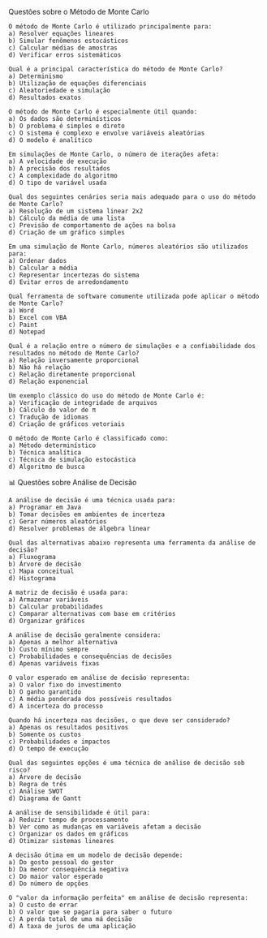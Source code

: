 Questões sobre o Método de Monte Carlo

    O método de Monte Carlo é utilizado principalmente para:
    a) Resolver equações lineares
    b) Simular fenômenos estocásticos
    c) Calcular médias de amostras
    d) Verificar erros sistemáticos

    Qual é a principal característica do método de Monte Carlo?
    a) Determinismo
    b) Utilização de equações diferenciais
    c) Aleatoriedade e simulação
    d) Resultados exatos

    O método de Monte Carlo é especialmente útil quando:
    a) Os dados são determinísticos
    b) O problema é simples e direto
    c) O sistema é complexo e envolve variáveis aleatórias
    d) O modelo é analítico

    Em simulações de Monte Carlo, o número de iterações afeta:
    a) A velocidade de execução
    b) A precisão dos resultados
    c) A complexidade do algoritmo
    d) O tipo de variável usada

    Qual dos seguintes cenários seria mais adequado para o uso do método de Monte Carlo?
    a) Resolução de um sistema linear 2x2
    b) Cálculo da média de uma lista
    c) Previsão de comportamento de ações na bolsa
    d) Criação de um gráfico simples

    Em uma simulação de Monte Carlo, números aleatórios são utilizados para:
    a) Ordenar dados
    b) Calcular a média
    c) Representar incertezas do sistema
    d) Evitar erros de arredondamento

    Qual ferramenta de software comumente utilizada pode aplicar o método de Monte Carlo?
    a) Word
    b) Excel com VBA
    c) Paint
    d) Notepad

    Qual é a relação entre o número de simulações e a confiabilidade dos resultados no método de Monte Carlo?
    a) Relação inversamente proporcional
    b) Não há relação
    c) Relação diretamente proporcional
    d) Relação exponencial

    Um exemplo clássico do uso do método de Monte Carlo é:
    a) Verificação de integridade de arquivos
    b) Cálculo do valor de π
    c) Tradução de idiomas
    d) Criação de gráficos vetoriais

    O método de Monte Carlo é classificado como:
    a) Método determinístico
    b) Técnica analítica
    c) Técnica de simulação estocástica
    d) Algoritmo de busca

📊 Questões sobre Análise de Decisão

    A análise de decisão é uma técnica usada para:
    a) Programar em Java
    b) Tomar decisões em ambientes de incerteza
    c) Gerar números aleatórios
    d) Resolver problemas de álgebra linear

    Qual das alternativas abaixo representa uma ferramenta da análise de decisão?
    a) Fluxograma
    b) Árvore de decisão
    c) Mapa conceitual
    d) Histograma

    A matriz de decisão é usada para:
    a) Armazenar variáveis
    b) Calcular probabilidades
    c) Comparar alternativas com base em critérios
    d) Organizar gráficos

    A análise de decisão geralmente considera:
    a) Apenas a melhor alternativa
    b) Custo mínimo sempre
    c) Probabilidades e consequências de decisões
    d) Apenas variáveis fixas

    O valor esperado em análise de decisão representa:
    a) O valor fixo do investimento
    b) O ganho garantido
    c) A média ponderada dos possíveis resultados
    d) A incerteza do processo

    Quando há incerteza nas decisões, o que deve ser considerado?
    a) Apenas os resultados positivos
    b) Somente os custos
    c) Probabilidades e impactos
    d) O tempo de execução

    Qual das seguintes opções é uma técnica de análise de decisão sob risco?
    a) Árvore de decisão
    b) Regra de três
    c) Análise SWOT
    d) Diagrama de Gantt

    A análise de sensibilidade é útil para:
    a) Reduzir tempo de processamento
    b) Ver como as mudanças em variáveis afetam a decisão
    c) Organizar os dados em gráficos
    d) Otimizar sistemas lineares

    A decisão ótima em um modelo de decisão depende:
    a) Do gosto pessoal do gestor
    b) Da menor consequência negativa
    c) Do maior valor esperado
    d) Do número de opções

    O "valor da informação perfeita" em análise de decisão representa:
    a) O custo de errar
    b) O valor que se pagaria para saber o futuro
    c) A perda total de uma má decisão
    d) A taxa de juros de uma aplicação
